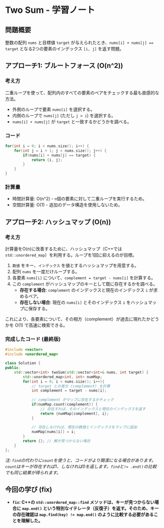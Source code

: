 # Two Sum - 学習ノート

## 問題概要
整数の配列 `nums` と目標値 `target` が与えられたとき、`nums[i] + nums[j] == target` となる2つの要素のインデックス `[i, j]` を返す問題。

## アプローチ1: ブルートフォース (O(n^2))

### 考え方
二重ループを使って、配列内のすべての要素のペアをチェックする最も直感的な方法。

- 外側のループで要素 `nums[i]` を選択する。
- 内側のループで `nums[j]` (ただし `j > i`) を選択する。
- `nums[i] + nums[j]` が `target` と一致するかどうかを調べる。

### コード
```cpp
for(int i = 0; i < nums.size(); i++) {
    for(int j = i + 1; j < nums.size(); j++) {
        if(nums[i] + nums[j] == target) {
            return {i, j}; 
        }
    }
}
```

### 計算量
- 時間計算量: O(n^2) - `n`個の要素に対して二重ループを実行するため。
- 空間計算量: O(1) - 追加のデータ構造を使用しないため。

## アプローチ2: ハッシュマップ (O(n))

### 考え方
計算量をO(n)に改善するために、ハッシュマップ（C++では `std::unordered_map`）を利用する。ループを1回に抑えるのが目標。

1. `数値` をキー、`インデックス` を値とするハッシュマップを用意する。
2. 配列 `nums` を一度だけループする。
3. 各要素 `nums[i]` について、`complement = target - nums[i]` を計算する。
4. この `complement` がハッシュマップのキーとして既に存在するかを調べる。
    - **存在する場合**: `complement` のインデックスと現在のインデックス `i` が求めるペア。
    - **存在しない場合**: 現在の `nums[i]` とそのインデックス `i` をハッシュマップに保存する。

これにより、各要素について、その相方（complement）が過去に現れたかどうかを O(1) で高速に検索できる。

### 完成したコード (最終版)
```cpp
#include <vector>
#include <unordered_map>

class Solution {
public:
    std::vector<int> twoSum(std::vector<int>& nums, int target) {
        std::unordered_map<int, int> numMap;
        for(int i = 0; i < nums.size(); i++){
            // target との差分 (complement) を計算
            int complement = target - nums[i];
            
            // complement がマップに存在するかチェック
            if(numMap.count(complement)) {
                // 存在すれば、そのインデックスと現在のインデックスを返す
                return {numMap[complement], i};
            }
            
            // 存在しなければ、現在の数値とインデックスをマップに追加
            numMap[nums[i]] = i;
        }
        return {}; // 解が見つからない場合
    }
};
```
*注: `find`の代わりに`count`を使うと、コードがより簡潔になる場合があります。`count`はキーが存在すれば1、しなければ0を返します。`find`と`!= .end()`の比較でも同じ結果が得られます。*

## 今回の学び (fix)
- **`fix`: C++の `std::unordered_map::find` メソッドは、キーが見つからない場合に `map.end()` という特別なイテレータ（反復子）を返す。そのため、キーの存在確認は `map.find(key) != map.end()` のように比較する必要があることを理解した。**
